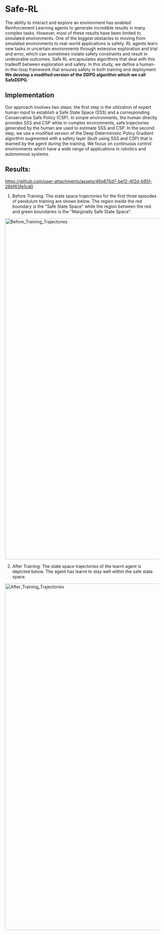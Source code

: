 # Safe-RL

The ability to interact and explore an environment has enabled Reinforcement
Learning agents to generate incredible results in many complex tasks. However,
most of these results have been limited to simulated environments. One
of the biggest obstacles to moving from simulated environments to real-world
applications is safety. RL agents learn new tasks in uncertain environments
through extensive exploration and trial and error, which can sometimes violate
safety constraints and result in undesirable outcomes. Safe RL encapsulates
algorithms that deal with this tradeoff between exploration and safety. In this
study, we define a human-in-the-loop framework that ensures safety in both
training and deployment. **We develop a modified version of the DDPG algorithm which we call SafeDDPG.**



## Implementation
Our approach involves two steps: the first step is the utilization of expert
human input to establish a Safe State Space (SSS) and a corresponding Conservative
Safe Policy (CSP). In simple environments, the human directly provides
SSS and CSP while in complex environments, safe trajectories generated by the
human are used to estimate SSS and CSP. In the second step, we use a modified
version of the Deep Deterministic Policy Gradient algorithm augmented with
a safety layer (built using SSS and CSP) that is learned by the agent during
the training. We focus on continuous control environments which have a wide
range of applications in robotics and autonomous systems.


## Results:


https://github.com/user-attachments/assets/46e876d7-be12-4f2d-b95f-26bf63fe1cd0



1. Before Training: The state space trajectories for the first three episodes of pendulum training are shown below. The region inside the red boundary is the "Safe State Space" while the region between the red and green boundaries is the "Marginally Safe State Space".
<img width="1113" alt="Before_Training_Trajectories" src="https://github.com/chetanreddy1412/Safe-RL/assets/60615610/3973534b-22a0-4d3b-a616-60b82ef24abd">








2. After Training: The state space trajectories of the learnt agent is depicted below. The agent has learnt to stay well within the safe state space.
<img width="1131" alt="After_Training_Trajectories" src="https://github.com/chetanreddy1412/Safe-RL/assets/60615610/7e99ecf5-ae46-465b-8f60-aa02c6093101">









